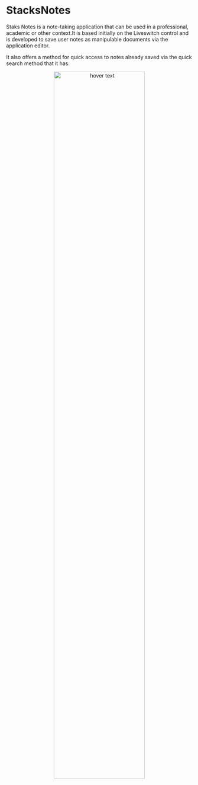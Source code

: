 # StacksNotes

Staks Notes is a note-taking application that can be used in a professional, academic or other context.It is based initially on the Liveswitch control and is developed to save user notes as manipulable documents via the application editor.

It also offers a method for quick access to notes already saved via the quick search method that it has.

<p align="center">
  <img src="https://github.com/anouarn/rdnti/blob/TextRepeaterSpeech-1.0/TextRepeaterSpeech.png" width="70%" title="hover text">
</p>

